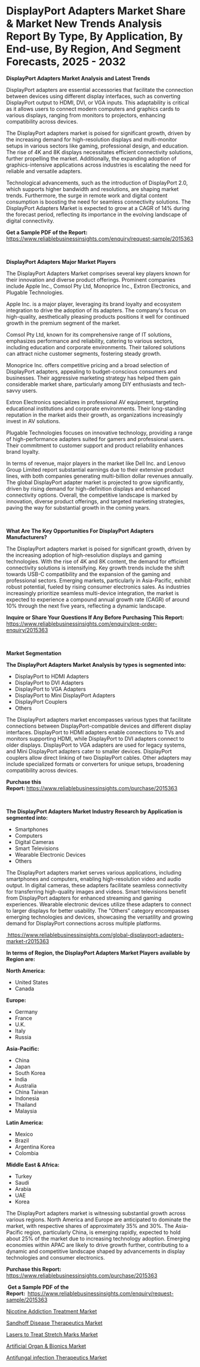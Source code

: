 <p><h1>DisplayPort Adapters Market Share & Market New Trends Analysis Report By Type, By Application, By End-use, By Region, And Segment Forecasts, 2025 - 2032</h1></p><p><strong>DisplayPort Adapters Market Analysis and Latest Trends</strong></p>
<p><p>DisplayPort adapters are essential accessories that facilitate the connection between devices using different display interfaces, such as converting DisplayPort output to HDMI, DVI, or VGA inputs. This adaptability is critical as it allows users to connect modern computers and graphics cards to various displays, ranging from monitors to projectors, enhancing compatibility across devices.</p><p>The DisplayPort adapters market is poised for significant growth, driven by the increasing demand for high-resolution displays and multi-monitor setups in various sectors like gaming, professional design, and education. The rise of 4K and 8K displays necessitates efficient connectivity solutions, further propelling the market. Additionally, the expanding adoption of graphics-intensive applications across industries is escalating the need for reliable and versatile adapters.</p><p>Technological advancements, such as the introduction of DisplayPort 2.0, which supports higher bandwidth and resolutions, are shaping market trends. Furthermore, the surge in remote work and digital content consumption is boosting the need for seamless connectivity solutions. The DisplayPort Adapters Market is expected to grow at a CAGR of 14% during the forecast period, reflecting its importance in the evolving landscape of digital connectivity.</p></p>
<p><strong>Get a Sample PDF of the Report:&nbsp;</strong> <a href="https://www.reliablebusinessinsights.com/enquiry/request-sample/2015363?utm_campaign=3547&utm_medium=2&utm_source=Github&utm_content=ia&utm_term=06042025&utm_id=displayport-adapters">https://www.reliablebusinessinsights.com/enquiry/request-sample/2015363</a></p>
<p>&nbsp;</p>
<p><strong>DisplayPort Adapters Major Market Players</strong></p>
<p><p>The DisplayPort Adapters Market comprises several key players known for their innovation and diverse product offerings. Prominent companies include Apple Inc., Comsol Pty Ltd, Monoprice Inc., Extron Electronics, and Plugable Technologies.</p><p>Apple Inc. is a major player, leveraging its brand loyalty and ecosystem integration to drive the adoption of its adapters. The company's focus on high-quality, aesthetically pleasing products positions it well for continued growth in the premium segment of the market.</p><p>Comsol Pty Ltd, known for its comprehensive range of IT solutions, emphasizes performance and reliability, catering to various sectors, including education and corporate environments. Their tailored solutions can attract niche customer segments, fostering steady growth.</p><p>Monoprice Inc. offers competitive pricing and a broad selection of DisplayPort adapters, appealing to budget-conscious consumers and businesses. Their aggressive marketing strategy has helped them gain considerable market share, particularly among DIY enthusiasts and tech-savvy users.</p><p>Extron Electronics specializes in professional AV equipment, targeting educational institutions and corporate environments. Their long-standing reputation in the market aids their growth, as organizations increasingly invest in AV solutions.</p><p>Plugable Technologies focuses on innovative technology, providing a range of high-performance adapters suited for gamers and professional users. Their commitment to customer support and product reliability enhances brand loyalty.</p><p>In terms of revenue, major players in the market like Dell Inc. and Lenovo Group Limited report substantial earnings due to their extensive product lines, with both companies generating multi-billion dollar revenues annually. The global DisplayPort adapter market is projected to grow significantly, driven by rising demand for high-definition displays and enhanced connectivity options. Overall, the competitive landscape is marked by innovation, diverse product offerings, and targeted marketing strategies, paving the way for substantial growth in the coming years.</p></p>
<p>&nbsp;</p>
<p><strong>What Are The Key Opportunities For DisplayPort Adapters Manufacturers?</strong></p>
<p><p>The DisplayPort adapters market is poised for significant growth, driven by the increasing adoption of high-resolution displays and gaming technologies. With the rise of 4K and 8K content, the demand for efficient connectivity solutions is intensifying. Key growth trends include the shift towards USB-C compatibility and the expansion of the gaming and professional sectors. Emerging markets, particularly in Asia-Pacific, exhibit robust potential, fueled by rising consumer electronics sales. As industries increasingly prioritize seamless multi-device integration, the market is expected to experience a compound annual growth rate (CAGR) of around 10% through the next five years, reflecting a dynamic landscape.</p></p>
<p><strong>Inquire or Share Your Questions If Any Before Purchasing This Report:</strong> <a href="https://www.reliablebusinessinsights.com/enquiry/pre-order-enquiry/2015363?utm_campaign=3547&utm_medium=2&utm_source=Github&utm_content=ia&utm_term=06042025&utm_id=displayport-adapters">https://www.reliablebusinessinsights.com/enquiry/pre-order-enquiry/2015363</a></p>
<p>&nbsp;</p>
<p><strong>Market Segmentation</strong></p>
<p><strong>The DisplayPort Adapters Market Analysis by types is segmented into:</strong></p>
<p><ul><li>DisplayPort to HDMI Adapters</li><li>DisplayPort to DVI Adapters</li><li>DisplayPort to VGA Adapters</li><li>DisplayPort to Mini DisplayPort Adapters</li><li>DisplayPort Couplers</li><li>Others</li></ul></p>
<p><p>The DisplayPort adapters market encompasses various types that facilitate connections between DisplayPort-compatible devices and different display interfaces. DisplayPort to HDMI adapters enable connections to TVs and monitors supporting HDMI, while DisplayPort to DVI adapters connect to older displays. DisplayPort to VGA adapters are used for legacy systems, and Mini DisplayPort adapters cater to smaller devices. DisplayPort couplers allow direct linking of two DisplayPort cables. Other adapters may include specialized formats or converters for unique setups, broadening compatibility across devices.</p></p>
<p><strong>Purchase this Report:&nbsp;</strong><a href="https://www.reliablebusinessinsights.com/purchase/2015363?utm_campaign=3547&utm_medium=2&utm_source=Github&utm_content=ia&utm_term=06042025&utm_id=displayport-adapters">https://www.reliablebusinessinsights.com/purchase/2015363</a></p>
<p>&nbsp;</p>
<p><strong>The DisplayPort Adapters Market Industry Research by Application is segmented into:</strong></p>
<p><ul><li>Smartphones</li><li>Computers</li><li>Digital Cameras</li><li>Smart Televisions</li><li>Wearable Electronic Devices</li><li>Others</li></ul></p>
<p><p>The DisplayPort adapters market serves various applications, including smartphones and computers, enabling high-resolution video and audio output. In digital cameras, these adapters facilitate seamless connectivity for transferring high-quality images and videos. Smart televisions benefit from DisplayPort adapters for enhanced streaming and gaming experiences. Wearable electronic devices utilize these adapters to connect to larger displays for better usability. The "Others" category encompasses emerging technologies and devices, showcasing the versatility and growing demand for DisplayPort connections across multiple platforms.</p></p>
<p><a href="https://www.reliablebusinessinsights.com/global-displayport-adapters-market-r2015363?utm_campaign=3547&utm_medium=2&utm_source=Github&utm_content=ia&utm_term=06042025&utm_id=displayport-adapters">&nbsp;https://www.reliablebusinessinsights.com/global-displayport-adapters-market-r2015363</a></p>
<p><strong>In terms of Region, the DisplayPort Adapters Market Players available by Region are:</strong></p>
<p>
    <p> <strong> North America: </strong>
        <ul>
            <li>United States</li>
            <li>Canada</li>
        </ul>
        </p> 
    <p> <strong> Europe: </strong>
        <ul>
            <li>Germany</li>
            <li>France</li>
            <li>U.K.</li>
            <li>Italy</li>
            <li>Russia</li>
        </ul>
        </p> 
    <p> <strong> Asia-Pacific: </strong>
        <ul>
            <li>China</li>
            <li>Japan</li>
            <li>South Korea</li>
            <li>India</li>
            <li>Australia</li>
            <li>China Taiwan</li>
            <li>Indonesia</li>
            <li>Thailand</li>
            <li>Malaysia</li>
        </ul>
        </p> 
    <p> <strong> Latin America: </strong>
        <ul>
            <li>Mexico</li>
            <li>Brazil</li>
            <li>Argentina Korea</li>
            <li>Colombia</li>
        </ul>
        </p> 
    <p> <strong> Middle East & Africa: </strong>
        <ul>
            <li>Turkey</li>
            <li>Saudi</li>
            <li>Arabia</li>
            <li>UAE</li>
            <li>Korea</li>
        </ul>
    </p>
    </p>
<p><p>The DisplayPort adapters market is witnessing substantial growth across various regions. North America and Europe are anticipated to dominate the market, with respective shares of approximately 35% and 30%. The Asia-Pacific region, particularly China, is emerging rapidly, expected to hold about 25% of the market due to increasing technology adoption. Emerging economies within APAC are likely to drive growth further, contributing to a dynamic and competitive landscape shaped by advancements in display technologies and consumer electronics.</p></p>
<p><strong>Purchase this Report: </strong><a href="https://www.reliablebusinessinsights.com/purchase/2015363?utm_campaign=3547&utm_medium=2&utm_source=Github&utm_content=ia&utm_term=06042025&utm_id=displayport-adapters">https://www.reliablebusinessinsights.com/purchase/2015363</a></p>
<p>&nbsp;<strong>Get a Sample PDF of the Report:&nbsp;&nbsp;</strong><a href="https://www.reliablebusinessinsights.com/enquiry/request-sample/2015363?utm_campaign=3547&utm_medium=2&utm_source=Github&utm_content=ia&utm_term=06042025&utm_id=displayport-adapters">https://www.reliablebusinessinsights.com/enquiry/request-sample/2015363</a></p>
<p><strong></strong></p>
<p><p><a href="https://www.linkedin.com/pulse/nicotine-addiction-treatment-market-industry-landscape-growth-kqhec?utm_campaign=3547&utm_medium=2&utm_source=Github&utm_content=ia&utm_term=06042025&utm_id=displayport-adapters">Nicotine Addiction Treatment Market</a></p><p><a href="https://www.linkedin.com/pulse/sandhoff-disease-therapeutics-market-outlook-2025-2032-examining-tytxc?utm_campaign=3547&utm_medium=2&utm_source=Github&utm_content=ia&utm_term=06042025&utm_id=displayport-adapters">Sandhoff Disease Therapeutics Market</a></p><p><a href="https://www.linkedin.com/pulse/projected-cagr-59-report-lasers-treat-stretch-marks-market-ah5me?utm_campaign=3547&utm_medium=2&utm_source=Github&utm_content=ia&utm_term=06042025&utm_id=displayport-adapters">Lasers to Treat Stretch Marks Market</a></p><p><a href="https://www.linkedin.com/pulse/global-artificial-organ-bionics-market-analysis-trends-forecasts-vs79e?utm_campaign=3547&utm_medium=2&utm_source=Github&utm_content=ia&utm_term=06042025&utm_id=displayport-adapters">Artificial Organ & Bionics Market</a></p><p><a href="https://www.linkedin.com/pulse/competitive-analysis-antifungal-infection-therapeutics-market-from-peq3e?utm_campaign=3547&utm_medium=2&utm_source=Github&utm_content=ia&utm_term=06042025&utm_id=displayport-adapters">Antifungal infection Therapeutics Market</a></p></p>